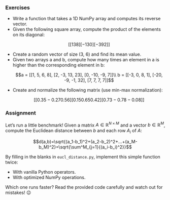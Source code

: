 ### Exercises

- Write a function that takes a 1D NumPy array and computes its reverse vector.
- Given the following square array, compute the product of the elements on its diagonal: 
  ```math
  [[1 3 8] [-1 3 0] [-3 9 2]]
  ```
- Create a random vector of size (3, 6) and find its mean value.
- Given two arrays a and b, compute how many times an element in a is higher than the corresponding element in b:
  ```math
  a = [[1, 5, 6, 8], [2, -3, 13, 23], [0, -10, -9, 7]]\\
  b = [[-3, 0, 8, 1], [-20, -9, -1, 32], [7, 7, 7, 7]]
  ```
- Create and normalize the following matrix (use min-max normalization):
  ```math
  [[0.35 -0.27 0.56] [0.15 0.65 0.42] [0.73 -0.78 -0.08]]
  ```

### Assignment

Let’s run a little benchmark! Given a matrix $A\in\mathbb{R}^{N\times M}$ and a vector $b\in\mathbb{R}^M$, compute the Euclidean distance between $b$ and each row $A_i$ of $A$:

$$d(a,b)=\sqrt{(a_1-b_1)^2+(a_2-b_2)^2+...+(a_M-b_M)^2}=\sqrt{\sum^M_{j=1}{(a_i-b_i)^2}}$$

By filling in the blanks in `eucl_distance.py`, implement this simple function twice:
- With vanilla Python operators.
- With optimized NumPy operations.

Which one runs faster? Read the provided code carefully and watch out for mistakes! 😉
